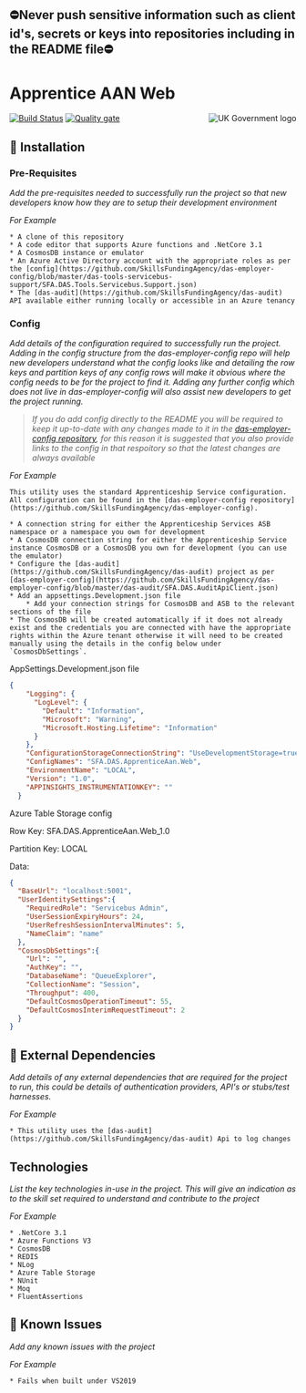 ## ⛔Never push sensitive information such as client id's, secrets or keys into repositories including in the README file⛔

# Apprentice AAN Web

<img src="https://avatars.githubusercontent.com/u/9841374?s=200&v=4" align="right" alt="UK Government logo">

[![Build Status](https://dev.azure.com/sfa-gov-uk/Digital%20Apprenticeship%20Service/_apis/build/status/das-apprentice-aan-web?branchName=main)](https://dev.azure.com/sfa-gov-uk/Digital%20Apprenticeship%20Service/_build/latest?definitionId=3044&branchName=main)
[![Quality gate](https://sonarcloud.io/api/project_badges/quality_gate?project=SkillsFundingAgency_das-apprentice-aan-web)](https://sonarcloud.io/summary/new_code?id=SkillsFundingAgency_das-apprentice-aan-web)

## 🚀 Installation

### Pre-Requisites

_Add the pre-requisites needed to successfully run the project so that new developers know how they are to setup their development environment_

_For Example_
```
* A clone of this repository
* A code editor that supports Azure functions and .NetCore 3.1
* A CosmosDB instance or emulator
* An Azure Active Directory account with the appropriate roles as per the [config](https://github.com/SkillsFundingAgency/das-employer-config/blob/master/das-tools-servicebus-support/SFA.DAS.Tools.Servicebus.Support.json)
* The [das-audit](https://github.com/SkillsFundingAgency/das-audit) API available either running locally or accessible in an Azure tenancy    
```
### Config

_Add details of the configuration required to successfully run the project. Adding in the config structure from the das-employer-config repo will help new developers understand what the config looks like and detailing the row keys and partition keys of any config rows will make it obvious where the config needs to be for the project to find it. Adding any further config which does not live in das-employer-config will also assist new developers to get the project running._

> _If you do add config directly to the README you will be required to keep it up-to-date with any changes made to it in the [das-employer-config repository](https://github.com/SkillsFundingAgency/das-employer-config), for this reason it is suggested that you also provide links to the config in that respoitory so that the latest changes are always available_

_For Example_
```
This utility uses the standard Apprenticeship Service configuration. All configuration can be found in the [das-employer-config repository](https://github.com/SkillsFundingAgency/das-employer-config).

* A connection string for either the Apprenticeship Services ASB namespace or a namespace you own for development
* A CosmosDB connection string for either the Apprenticeship Service instance CosmosDB or a CosmosDB you own for development (you can use the emulator)
* Configure the [das-audit](https://github.com/SkillsFundingAgency/das-audit) project as per [das-employer-config](https://github.com/SkillsFundingAgency/das-employer-config/blob/master/das-audit/SFA.DAS.AuditApiClient.json)
* Add an appsettings.Development.json file
    * Add your connection strings for CosmosDB and ASB to the relevant sections of the file
* The CosmosDB will be created automatically if it does not already exist and the credentials you are connected with have the appropriate rights within the Azure tenant otherwise it will need to be created manually using the details in the config below under `CosmosDbSettings`.
```
AppSettings.Development.json file
```json
{
    "Logging": {
      "LogLevel": {
        "Default": "Information",
        "Microsoft": "Warning",
        "Microsoft.Hosting.Lifetime": "Information"
      }
    },
    "ConfigurationStorageConnectionString": "UseDevelopmentStorage=true;",
    "ConfigNames": "SFA.DAS.ApprenticeAan.Web",
    "EnvironmentName": "LOCAL",
    "Version": "1.0",
    "APPINSIGHTS_INSTRUMENTATIONKEY": ""
  }  
```

Azure Table Storage config

Row Key: SFA.DAS.ApprenticeAan.Web_1.0

Partition Key: LOCAL

Data:

```json
{
  "BaseUrl": "localhost:5001",
  "UserIdentitySettings":{
    "RequiredRole": "Servicebus Admin", 
    "UserSessionExpiryHours": 24,
    "UserRefreshSessionIntervalMinutes": 5,
    "NameClaim": "name"
  },
  "CosmosDbSettings":{
    "Url": "",
    "AuthKey": "",
    "DatabaseName": "QueueExplorer",
    "CollectionName": "Session",
    "Throughput": 400,
    "DefaultCosmosOperationTimeout": 55,
    "DefaultCosmosInterimRequestTimeout": 2
  }
}
```

## 🔗 External Dependencies

_Add details of any external dependencies that are required for the project to run, this could be details of authentication providers, API's or stubs/test harnesses._

_For Example_
```
* This utility uses the [das-audit](https://github.com/SkillsFundingAgency/das-audit) Api to log changes
```

## Technologies

_List the key technologies in-use in the project. This will give an indication as to the skill set required to understand and contribute to the project_

_For Example_
```
* .NetCore 3.1
* Azure Functions V3
* CosmosDB
* REDIS
* NLog
* Azure Table Storage
* NUnit
* Moq
* FluentAssertions
```

## 🐛 Known Issues

_Add any known issues with the project_

_For Example_

```
* Fails when built under VS2019
```
